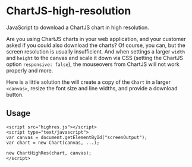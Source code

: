 # ChartJS-high-resolution

JavaScript to download a ChartJS chart in high resolution.

Are you using ChartJS charts in your web application, and your customer asked if you could also download the charts? Of course, you can, but the screen resolution is usually insufficient. And when settings a larger `width` and `height` to the canvas and scale it down via CSS (setting the ChartJS option `responsive: false`), the mouseovers from ChartJS will not work properly and more.

Here is a little solution the will create a copy of the `Chart` in a larger `<canvas>`, resize the font size and line widths, and provide a download button.

## Usage

```
<script src="highres.js"></script>
<script type="text/javascript">
var canvas = document.getElementById("screenOutput");
var chart = new Chart(canvas, ...);
  
new ChartHighRes(chart, canvas);
</script>
```
